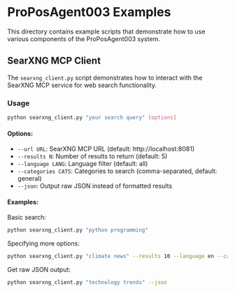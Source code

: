 # ProPosAgent003 Examples

This directory contains example scripts that demonstrate how to use various components of the ProPosAgent003 system.

## SearXNG MCP Client

The `searxng_client.py` script demonstrates how to interact with the SearXNG MCP service for web search functionality.

### Usage

```bash
python searxng_client.py "your search query" [options]
```

#### Options:

- `--url URL`: SearXNG MCP URL (default: http://localhost:8081)
- `--results N`: Number of results to return (default: 5)
- `--language LANG`: Language filter (default: all)
- `--categories CATS`: Categories to search (comma-separated, default: general)
- `--json`: Output raw JSON instead of formatted results

#### Examples:

Basic search:
```bash
python searxng_client.py "python programming"
```

Specifying more options:
```bash
python searxng_client.py "climate news" --results 10 --language en --categories news,science
```

Get raw JSON output:
```bash
python searxng_client.py "technology trends" --json
```
